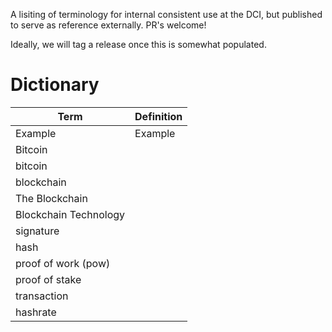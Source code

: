 A lisiting of terminology for internal consistent use at the DCI, but published to serve as reference externally. PR's welcome!

Ideally, we will tag a release once this is somewhat populated.


# Dictionary

| Term | Definition |
| --- | --- |
| Example | Example |
| Bitcoin | |
| bitcoin | |
| blockchain | |
| The Blockchain | |
| Blockchain Technology | |
| signature | |
| hash | |
| proof of work (pow) ||
| proof of stake | |
| transaction||
| hashrate ||
